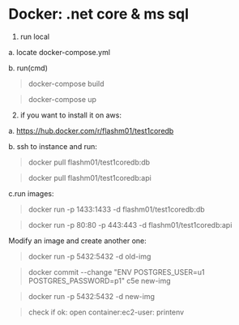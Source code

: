 # Docker: .net core & ms sql


1. run local

a. locate docker-compose.yml

b. run(cmd)
>docker-compose build

>docker-compose up



2. if you want to install it on aws:

a. https://hub.docker.com/r/flashm01/test1coredb

b. ssh to instance and run:

>docker pull flashm01/test1coredb:db


>docker pull flashm01/test1coredb:api

c.run images:
>docker run -p 1433:1433 -d flashm01/test1coredb:db


>docker run -p 80:80 -p 443:443 -d flashm01/test1coredb:api



Modify an image and create another one:

>docker run -p 5432:5432 -d old-img

>docker commit --change "ENV POSTGRES_USER=u1 POSTGRES_PASSWORD=p1" c5e new-img

>docker run -p 5432:5432 -d new-img

>check if ok: open container:ec2-user: printenv
